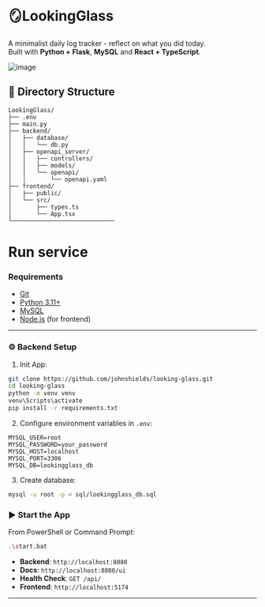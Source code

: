# 🪞LookingGlass

A minimalist daily log tracker - reflect on what you did today.  
Built with **Python + Flask**, **MySQL** and **React + TypeScript**.

![image](https://github.com/user-attachments/assets/8c754399-f721-41bd-bfd2-e77527a7c465)

## 📁 Directory Structure

```
LookingGlass/
├── .env
├── main.py
├── backend/
│   ├── database/
│   │   └── db.py
│   ├── openapi_server/
│   │   ├── controllers/
│   │   ├── models/
│   │   └── openapi/
│   │       └── openapi.yaml
├── frontend/
│   ├── public/
│   └── src/
│       ├── types.ts
│       └── App.tsx
└─────────────────────────────
```

# Run service

### Requirements

- [Git](https://git-scm.com/downloads)
- [Python 3.11+](https://www.python.org/downloads/)
- [MySQL](https://dev.mysql.com/downloads/)
- [Node.js](https://nodejs.org/) (for frontend)

---

### ⚙️ Backend Setup

1. Init App:

```bash
git clone https://github.com/johnshields/looking-glass.git
cd looking-glass
python -m venv venv
venv\Scripts\activate
pip install -r requirements.txt
```

2. Configure environment variables in `.env`:

```dotenv
MYSQL_USER=root
MYSQL_PASSWORD=your_password
MYSQL_HOST=localhost
MYSQL_PORT=3306
MYSQL_DB=lookingglass_db
```

3. Create database:

```bash
mysql -u root -p < sql/lookingglass_db.sql
```

### ▶️ Start the App

From PowerShell or Command Prompt:

```bash
.\start.bat
```

- **Backend**: `http://localhost:8080`
- **Docs**: `http://localhost:8080/ui`
- **Health Check**: `GET /api/`
- **Frontend**: `http://localhost:5174`

---
